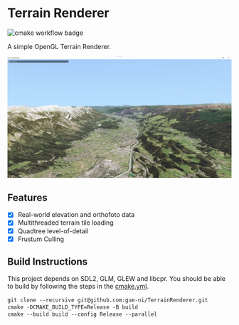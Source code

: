 # Terrain Renderer

![cmake workflow badge](https://github.com/gue-ni/TerrainRenderer/actions/workflows/cmake.yml/badge.svg)

A simple OpenGL Terrain Renderer.

![](assets/Screenshot_2024-02-16_203330.png)

## Features

- [x] Real-world elevation and orthofoto data
- [x] Multithreaded terrain tile loading
- [X] Quadtree level-of-detail
- [X] Frustum Culling

## Build Instructions

This project depends on SDL2, GLM, GLEW and libcpr. You should be able to build by following the steps 
in the [cmake.yml](./.github/workflows/cmake.yml).

```
git clone --recursive git@github.com:gue-ni/TerrainRenderer.git
cmake -DCMAKE_BUILD_TYPE=Release -B build
cmake --build build --config Release --parallel
```

